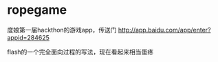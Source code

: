 ropegame
========

度娘第一届hackthon的游戏app，传送门 http://app.baidu.com/app/enter?appid=284625

flash的一个完全面向过程的写法，现在看起来相当蛋疼